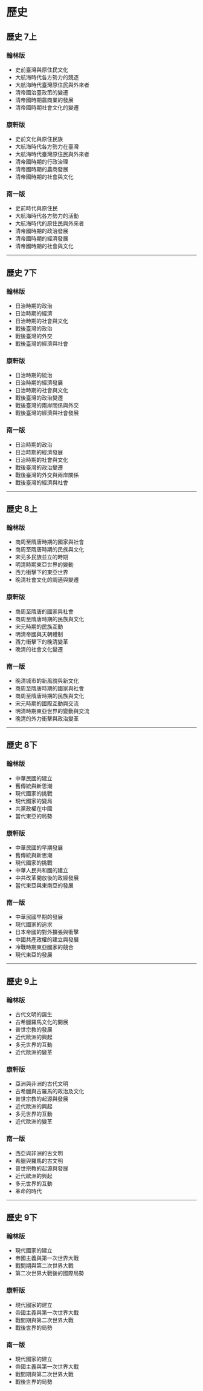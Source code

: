 # 歷史

## 歷史 7上

### 翰林版
- 史前臺灣與原住民文化
- 大航海時代各方勢力的競逐
- 大航海時代臺灣原住民與外來者
- 清帝國治臺政策的變遷
- 清帝國時期農商業的發展
- 清帝國時期社會文化的變遷

### 康軒版
- 史前文化與原住民族
- 大航海時代各方勢力在臺灣
- 大航海時代臺灣原住民與外來者
- 清帝國時期的行政治理
- 清帝國時期的農商發展
- 清帝國時期的社會與文化

### 南一版
- 史前時代與原住民
- 大航海時代各方勢力的活動
- 大航海時代的原住民與外來者
- 清帝國時期的政治發展
- 清帝國時期的經濟發展
- 清帝國時期的社會與文化

---

## 歷史 7下

### 翰林版
- 日治時期的政治
- 日治時期的經濟
- 日治時期的社會與文化
- 戰後臺灣的政治
- 戰後臺灣的外交
- 戰後臺灣的經濟與社會

### 康軒版
- 日治時期的統治
- 日治時期的經濟發展
- 日治時期的社會與文化
- 戰後臺灣的政治變遷
- 戰後臺灣的兩岸關係與外交
- 戰後臺灣的經濟與社會發展

### 南一版
- 日治時期的政治
- 日治時期的經濟發展
- 日治時期的社會與文化
- 戰後臺灣的政治變遷
- 戰後臺灣的外交與兩岸關係
- 戰後臺灣的經濟與社會

---

## 歷史 8上

### 翰林版
- 商周至隋唐時期的國家與社會
- 商周至隋唐時期的民族與文化
- 宋元多民族並立的時期
- 明清時期東亞世界的變動
- 西力衝擊下的東亞世界
- 晚清社會文化的調適與變遷

### 康軒版
- 商周至隋唐的國家與社會
- 商周至隋唐時期的民族與文化
- 宋元時期的民族互動
- 明清帝國與天朝體制
- 西力衝擊下的晚清變革
- 晚清的社會文化變遷

### 南一版
- 晚清城市的新風貌與新文化
- 商周至隋唐時期的國家與社會
- 商周至隋唐時期的民族與文化
- 宋元時期的國際互動與交流
- 明清時期東亞世界的變動與交流
- 晚清的外力衝擊與政治變革

---

## 歷史 8下

### 翰林版
- 中華民國的建立
- 舊傳統與新思潮
- 現代國家的挑戰
- 現代國家的變局
- 共黨政權在中國
- 當代東亞的局勢

### 康軒版
- 中華民國的早期發展
- 舊傳統與新思潮
- 現代國家的挑戰
- 中華人民共和國的建立
- 中共改革開放後的政經發展
- 當代東亞與東南亞的發展

### 南一版
- 中華民國早期的發展
- 現代國家的追求
- 日本帝國的對外擴張與衝擊
- 中國共產政權的建立與發展
- 冷戰時期東亞國家的競合
- 現代東亞的發展

---

## 歷史 9上

### 翰林版
- 古代文明的誕生
- 古希臘羅馬文化的開展
- 普世宗教的發展
- 近代歐洲的興起
- 多元世界的互動
- 近代歐洲的變革

### 康軒版
- 亞洲與非洲的古代文明
- 古希臘與古羅馬的政治及文化
- 普世宗教的起源與發展
- 近代歐洲的興起
- 多元世界的互動
- 近代歐洲的變革

### 南一版
- 西亞與非洲的古文明
- 希臘與羅馬的古文明
- 普世宗教的起源與發展
- 近代歐洲的興起
- 多元世界的互動
- 革命的時代

---

## 歷史 9下

### 翰林版
- 現代國家的建立
- 帝國主義與第一次世界大戰
- 戰間期與第二次世界大戰
- 第二次世界大戰後的國際局勢

### 康軒版
- 現代國家的建立
- 帝國主義與第一次世界大戰
- 戰間期與第二次世界大戰
- 戰後世界的局勢

### 南一版
- 現代國家的建立
- 帝國主義與第一次世界大戰
- 戰間期與第二次世界大戰
- 戰後世界的局勢
